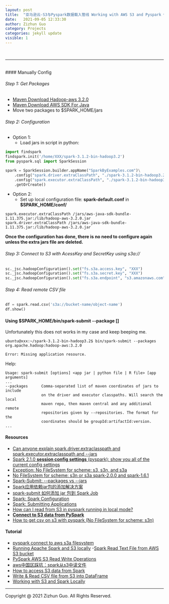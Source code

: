 ```yaml
---
layout: post
title:  "亚马逊云-S3与Pyspark数据载入管线 Working with AWS S3 and Pyspark with s3a filesystem"
date:   2021-09-05 12:33:30
author: Zizhun Guo
category: Projects
categories: jekyll update
visible: 1
---
```


<br>

---

<br>
#### Manually Config

###### Step 1: Get Packages

- [Maven Download Hadoop-aws 3.2.0](https://mvnrepository.com/artifact/org.apache.hadoop/hadoop-aws/3.2.0)
- [Maven Download AWS SDK For Java](https://mvnrepository.com/artifact/com.amazonaws/aws-java-sdk-bundle/1.11.375)
- Move two packages to $SPARK_HOME/jars

###### Step 2: Configuration
- Option 1:
    - Load jars in script in python:
    
```py
import findspark
findspark.init('/home/XXX/spark-3.1.2-bin-hadoop3.2')
from pyspark.sql import SparkSession

spark = SparkSession.builder.appName("SparkByExamples.com")\
    .config("spark.driver.extraClassPath", "./spark-3.1.2-bin-hadoop3.2/jars/hadoop-aws-3.2.0.jar:./spark-3.1.2-bin-hadoop3.2/jars/aws-java-sdk-bundle-1.11.375.jar")\
    .config("spark.executor.extraClassPath", "./spark-3.1.2-bin-hadoop3.2/jars/hadoop-aws-3.2.0.jar:./spark-3.1.2-bin-hadoop3.2/jars/aws-java-sdk-bundle-1.11.375.jar")\
    .getOrCreate()
```
- Option 2:
    - Set up local configuration file: **spark-default.conf** in **$SPARK_HOME/conf/**

``` 
spark.executor.extraClassPath /jars/aws-java-sdk-bundle-1.11.375.jar:/lib/hadoop-aws-3.2.0.jar
spark.driver.extraClassPath /jars/aws-java-sdk-bundle-1.11.375.jar:/lib/hadoop-aws-3.2.0.jar

```
**Once the configuration has done, there is no need to configure again unless the extra jars file are deleted.** 

###### Step 3: Connect to S3 with AcessKey and SecretKey using s3a://
```py
sc._jsc.hadoopConfiguration().set("fs.s3a.access.key", "XXX")
sc._jsc.hadoopConfiguration().set("fs.s3a.secret.key", "XXX")
sc._jsc.hadoopConfiguration().set("fs.s3a.endpoint", "s3.amazonaws.com")
```

###### Step 4: Read remote CSV file
```py
df = spark.read.csv('s3a://bucket-name/object-name')
df.show()
```
#### Using $SPARK_HOME/bin/spark-submit --package []
Unfortunately this does not works in my case and keep beeping me.
```
ubuntu@xxx:~/spark-3.1.2-bin-hadoop3.2$ bin/spark-submit --packages org.apache.hadoop:hadoop-aws:3.2.0
```
```
Error: Missing application resource.
```
Help:
```
Usage: spark-submit [options] <app jar | python file | R file> [app arguments]
...
--packages      Comma-separated list of maven coordinates of jars to include
                on the driver and executor classpaths. Will search the local
                maven repo, then maven central and any additional remote
                repositories given by --repositories. The format for the
                coordinates should be groupId:artifactId:version.
...
```

#### Resources
- [Can anyone explain spark.driver.extraclasspath and spark.executor.extraclasspath and --jars](https://community.cloudera.com/t5/Support-Questions/Can-anyone-explain-spark-driver-extraclasspath-and-spark/td-p/224267)
- [Spark 2.1.0 **session config settings** (pyspark): show you all of the current config settings](https://stackoverflow.com/questions/41886346/spark-2-1-0-session-config-settings-pyspark)
- [Exception: No FileSystem for scheme: s3, s3n, and s3a](https://github.com/ramhiser/spark-kubernetes/issues/3)
- [No FileSystem for scheme: s3n or s3a spark-2.0.0 and spark-1.6.1
](https://issues.apache.org/jira/browse/SPARK-15965)
- [Spark-Submit: --packages vs --jars](https://stackoverflow.com/questions/51434808/spark-submit-packages-vs-jars)
- [Spark应用依赖jar包的添加解决方案](https://blog.csdn.net/luofazha2012/article/details/80954958)
- [spark-submit 如何添加 jar 包到 Spark Job](https://www.jianshu.com/p/1e3bfa1d9835)
- [Spark: Spark Configuration](https://spark.apache.org/docs/latest/configuration.html#application-properties)
- [Spark: Submitting Applications](https://spark.apache.org/docs/latest/submitting-applications.html)
- [How can I read from S3 in pyspark running in local mode?](https://stackoverflow.com/questions/50183915/how-can-i-read-from-s3-in-pyspark-running-in-local-mode)
- [**Connect to S3 data from PySpark**](https://stackoverflow.com/questions/32155617/connect-to-s3-data-from-pyspark)
- [How to get csv on s3 with pyspark (No FileSystem for scheme: s3n)](https://stackoverflow.com/questions/54358250/how-to-get-csv-on-s3-with-pyspark-no-filesystem-for-scheme-s3n)

#### Tutorial
- [pyspark connect to aws s3a filesystem](https://codelovingyogi.medium.com/pyspark-connect-to-aws-s3a-filesystem-82bee54e0812)
- [Running Apache Spark and S3 locally](https://notadatascientist.com/running-apache-spark-and-s3-locally/)
-[Spark Read Text File from AWS S3 bucket](https://sparkbyexamples.com/spark/spark-read-text-file-from-s3/)
- [PySpark AWS S3 Read Write Operations](https://towardsai.net/p/programming/pyspark-aws-s3-read-write-operations)
- [aws中国区踩坑：spark从s3中读文件](http://blog.qiuqiu.info/12/04/2016/spark-datesource-s3-beijing-region)
- [How to access S3 data from Spark](https://blog.insightdatascience.com/how-to-access-s3-data-from-spark-74e40e0b2231)
- [Write & Read CSV file from S3 into DataFrame](https://sparkbyexamples.com/spark/write-read-csv-file-from-s3-into-dataframe/)
- [Working with S3 and Spark Locally](https://mrpowers.medium.com/working-with-s3-and-spark-locally-1374bb0a354)

---
Copyright @ 2021 Zizhun Guo. All Rights Reserved.

